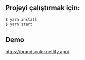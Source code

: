 ## Projeyi çalıştırmak için:

```bash
$ yarn install
$ yarn start
```

## Demo 

https://brandscolor.netlify.app/

